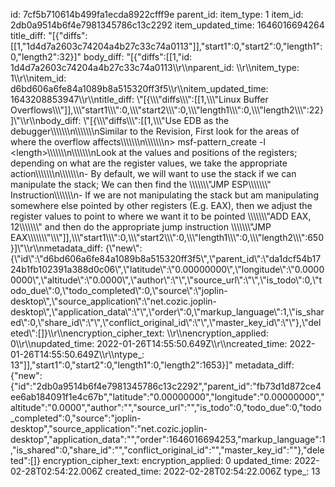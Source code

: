 id: 7cf5b710614b499fa1ecda8922cfff9e
parent_id: 
item_type: 1
item_id: 2db0a9514b6f4e7981345786c13c2292
item_updated_time: 1646016694264
title_diff: "[{\"diffs\":[[1,\"1d4d7a2603c74204a4b27c33c74a0113\"]],\"start1\":0,\"start2\":0,\"length1\":0,\"length2\":32}]"
body_diff: "[{\"diffs\":[[1,\"id: 1d4d7a2603c74204a4b27c33c74a0113\\\r\\\nparent_id: \\\r\\\nitem_type: 1\\\r\\\nitem_id: d6bd606a6fe84a1089b8a515320ff3f5\\\r\\\nitem_updated_time: 1643208853947\\\r\\\ntitle_diff: \\\"[{\\\\\\\"diffs\\\\\\\":[[1,\\\\\\\"Linux Buffer Overflows\\\\\\\"]],\\\\\\\"start1\\\\\\\":0,\\\\\\\"start2\\\\\\\":0,\\\\\\\"length1\\\\\\\":0,\\\\\\\"length2\\\\\\\":22}]\\\"\\\r\\\nbody_diff: \\\"[{\\\\\\\"diffs\\\\\\\":[[1,\\\\\\\"Use EDB as the debugger\\\\\\\\\\\\\n\\\\\\\\\\\\\nSimilar to the Revision, First look for the areas of where the overflow affects\\\\\\\\\\\\\n\\\\\\\\\\\\\n> msf-pattern_create -l &lt;length&gt;\\\\\\\\\\\\\n\\\\\\\\\\\\\nLook at the values and positions of the registers; depending on what are the register values, we take the appropriate action\\\\\\\\\\\\\n\\\\\\\\\\\\\n- By default, we will want to use the stack if we can manipulate the stack; We can then find the \\\\\\\\\\\\\\\"JMP ESP\\\\\\\\\\\\\\\" Instruction\\\\\\\\\\\\\n- If we are not manipulating the stack but am manipulating somewhere else pointed by other registers (E.g. EAX), then we adjust the register values to point to where we want it to be pointed \\\\\\\\\\\\\\\"ADD EAX, 12\\\\\\\\\\\\\\\" and then do the appropriate jump instruction \\\\\\\\\\\\\\\"JMP EAX\\\\\\\\\\\\\\\"\\\\\\\"]],\\\\\\\"start1\\\\\\\":0,\\\\\\\"start2\\\\\\\":0,\\\\\\\"length1\\\\\\\":0,\\\\\\\"length2\\\\\\\":650}]\\\"\\\r\\\nmetadata_diff: {\\\"new\\\":{\\\"id\\\":\\\"d6bd606a6fe84a1089b8a515320ff3f5\\\",\\\"parent_id\\\":\\\"da1dcf54b1724b1fb102391a388d0c06\\\",\\\"latitude\\\":\\\"0.00000000\\\",\\\"longitude\\\":\\\"0.00000000\\\",\\\"altitude\\\":\\\"0.0000\\\",\\\"author\\\":\\\"\\\",\\\"source_url\\\":\\\"\\\",\\\"is_todo\\\":0,\\\"todo_due\\\":0,\\\"todo_completed\\\":0,\\\"source\\\":\\\"joplin-desktop\\\",\\\"source_application\\\":\\\"net.cozic.joplin-desktop\\\",\\\"application_data\\\":\\\"\\\",\\\"order\\\":0,\\\"markup_language\\\":1,\\\"is_shared\\\":0,\\\"share_id\\\":\\\"\\\",\\\"conflict_original_id\\\":\\\"\\\",\\\"master_key_id\\\":\\\"\\\"},\\\"deleted\\\":[]}\\\r\\\nencryption_cipher_text: \\\r\\\nencryption_applied: 0\\\r\\\nupdated_time: 2022-01-26T14:55:50.649Z\\\r\\\ncreated_time: 2022-01-26T14:55:50.649Z\\\r\\\ntype_: 13\"]],\"start1\":0,\"start2\":0,\"length1\":0,\"length2\":1653}]"
metadata_diff: {"new":{"id":"2db0a9514b6f4e7981345786c13c2292","parent_id":"fb73d1d872ce4ee6ab184091f1e4c67b","latitude":"0.00000000","longitude":"0.00000000","altitude":"0.0000","author":"","source_url":"","is_todo":0,"todo_due":0,"todo_completed":0,"source":"joplin-desktop","source_application":"net.cozic.joplin-desktop","application_data":"","order":1646016694253,"markup_language":1,"is_shared":0,"share_id":"","conflict_original_id":"","master_key_id":""},"deleted":[]}
encryption_cipher_text: 
encryption_applied: 0
updated_time: 2022-02-28T02:54:22.006Z
created_time: 2022-02-28T02:54:22.006Z
type_: 13